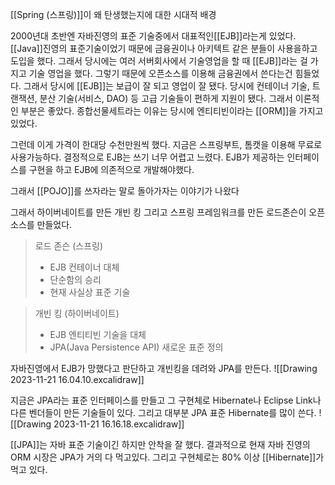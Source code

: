 [[Spring (스프링)]]이 왜 탄생했는지에 대한 시대적 배경

2000년대 초반엔 자바진영의 표준 기술중에서 대표적인[[EJB]]라는게 있었다.
[[Java]]진영의 표준기술이었기 때문에 금융권이나 아키텍트 같은 분들이 사용을하고 도입을 했다.
그래서 당시에는 여러 서버회사에서 기술영업을 할 때 [[EJB]]라는 걸 가지고 기술 영업을 했다.
그렇기 때문에 오픈소스를 이용해 금융권에서 쓴다는건 힘들었다.
그래서 당시에 [[EJB]]는 보급이 잘 되고 영업이 잘 됐다.
당시에  컨테이너 기술, 트랜잭션, 분산 기술(서비스, DAO) 등 고급 기술들이 편하게 지원이 됐다.
그래서 이론적인 부분은 좋았다. 
종합선물세트라는 이유는 당시에 엔티티빈이라는 [[ORM]]을 가지고 있었다.

그런데 이게 가격이 한대당 수천만원씩 했다.
지금은 스프링부트, 톰캣을 이용해 무료로 사용가능하다.
결정적으로 EJB는 쓰기 너무 어렵고 느렸다.
EJB가 제공하는 인터페이스를 구현을 하고 EJB에 의존적으로 개발해야했다.

그래서 [[POJO]]를 쓰자라는 말로 돌아가자는 이야기가 나왔다

그래서 하이버네이트를 만든 개빈 킹 그리고 스프링 프레임워크를 만든 로드존슨이 오픈소스를 만들었다.
> 로드 존슨 (스프링)
>  - EJB 컨테이너 대체
>  - 단순함의 승리
>  - 현재 사실상 표준 기술

> 개빈 킹 (하이버네이트)
> - EJB 엔티티빈 기술을 대체
> - JPA(Java Persistence API) 새로운 표준 정의

자바진영에서 EJB가 망했다고 판단하고 개빈킹을 데려와 JPA를 만든다.
![[Drawing 2023-11-21 16.04.10.excalidraw]]

지금은 JPA라는 표준 인터페이스를 만들고 그 구현체로 Hibernate나 Eclipse Link나 다른 벤더들이 만든 기술들이 있다. 그리고 대부분 JPA 표준 Hibernate를 많이 쓴다.
![[Drawing 2023-11-21 16.16.18.excalidraw]]

[[JPA]]는 자바 표준 기술이긴 하지만 안착을 잘 했다.
결과적으로 현재 자바 진영의 ORM 시장은 JPA가 거의 다 먹고있다.
그리고 구현체로는 80% 이상 [[Hibernate]]가 먹고 있다.

